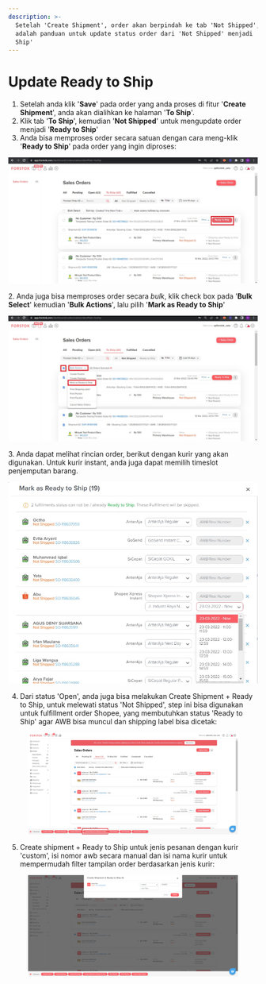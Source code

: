 ```yaml
---
description: >-
  Setelah 'Create Shipment', order akan berpindah ke tab 'Not Shipped', ini
  adalah panduan untuk update status order dari 'Not Shipped' menjadi 'Ready to
  Ship'
---
```


# Update Ready to Ship

1. Setelah anda klik '**Save**' pada order yang anda proses di fitur '**Create Shipment**', anda akan dialihkan ke halaman '**To Ship**'.&#x20;
2. Klik tab '**To Ship**', kemudian '**Not Shipped**' untuk mengupdate order menjadi '**Ready to Ship**'
3. Anda bisa memproses order secara satuan dengan cara meng-klik '**Ready to Ship**' pada order yang ingin diproses:

![](<../../.gitbook/assets/Screenshot 2022-03-22 143940.jpg>)

2\. Anda juga bisa memproses order secara _bulk_, klik check box pada '**Bulk Select**' kemudian '**Bulk Actions**', lalu pilih '**Mark as Ready to Ship**'

![](<../../.gitbook/assets/Screenshot 2022-03-22 144554.jpg>)

3\. Anda dapat melihat rincian order, berikut dengan kurir yang akan digunakan. Untuk kurir instant, anda juga dapat memilih timeslot penjemputan barang.

![](<../../.gitbook/assets/Screenshot 2022-03-23 112234.jpg>)

4. Dari status 'Open', anda juga bisa melakukan Create Shipment + Ready to Ship, untuk melewati status 'Not Shipped', step ini bisa digunakan untuk fulfillment order Shopee, yang membutuhkan status 'Ready to Ship' agar AWB bisa muncul dan shipping label bisa dicetak:

<figure><img src="../../.gitbook/assets/Screenshot 2023-07-13 134850.jpg" alt=""><figcaption></figcaption></figure>

5. Create shipment + Ready to Ship untuk jenis pesanan dengan kurir 'custom', isi nomor awb secara manual dan isi nama kurir untuk mempermudah filter tampilan order berdasarkan jenis kurir:

<figure><img src="../../.gitbook/assets/image (1) (1).png" alt=""><figcaption></figcaption></figure>
